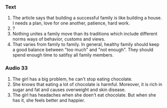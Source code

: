 ### Text

1. The article says that building a successful family is like building a house. I needs a plan, love for one another, patience, hard work.
2. ?
3. Nothing unites a family move than its traditions which include different norms ways of behavior, customs and views.
4. That varies from family to family. In general, healthy family should keep a good balance between "too much" and "not enough". They should spend enough time to satifsy all family members.

### Audio 33

1. The girl has a big problem, he can't stop eating chocolate.
2. She knows that eating a lot of chocolate is harmful. Moreover, it is rich in sugar and fat and causes overweight and skin disease.
3. The girl has headaches when she doen't eat chocolate. But when she has it, she feels better and happier.